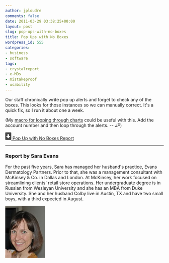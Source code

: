 ```yaml
---
author: jploudre
comments: false
date: 2011-03-29 03:38:25+00:00
layout: post
slug: pop-ups-with-no-boxes
title: Pop Ups with No Boxes
wordpress_id: 555
categories:
- business
- software
tags:
- crystalreport
- e-MDs
- mistakeproof
- usability
---
```


Our staff chronically write pop up alerts and forget to check any of the boxes.  This looks for those instances so we can manually correct.  It's a quick fix, so I run it about one a week.

(My [macro for looping through charts](http://unchart.com/2011/macro-to-add-flowsheets-in-e-mds/) could be useful with this. Add the account number and then loop through the alerts. -- *JP*)

[![](/files/2011/01/57-download.png) Pop Up with No Boxes Report](/files/2011/03/Pop-Up-with-No-Boxes-Report.zip)

---------------

### Report by Sara Evans

For the past five years, Sara has managed her husband's practice, Evans Dermatology Partners.  Prior to that, she was a management consultant with McKinsey & Co. in Dallas and London.  At McKinsey, her work focused on streamlining clients' retail store operations.  Her undergraduate degree is in Russian from Wesleyan University and she has an MBA from Duke University.  She and her husband Colby live in Austin, TX and have two small boys, with a third expected in August.

![](/files/2011/03/sara_evans.jpg.jpg)

